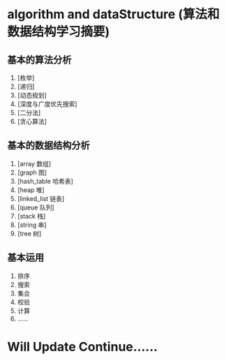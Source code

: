 # algorithm and dataStructure (算法和数据结构学习摘要)

## 基本的算法分析

1. [枚举]
2. [递归]
3. [动态规划]
4. [深度与广度优先搜索]
5. [二分法]
6. [贪心算法]

## 基本的数据结构分析

1. [array 数组]
2. [graph 图]
3. [hash_table 哈希表]
4. [heap 堆]
5. [linked_list 链表]
6. [queue 队列]
7. [stack 栈]
8. [string 串]
9. [tree 树]

## 基本运用

1. 排序
2. 搜索
3. 集合
4. 校验
5. 计算
6. ......

# Will Update Continue......
